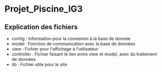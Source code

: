 # Projet_Piscine_IG3

## Explication des fichiers 
- config : Information pour la connexion à la base de donnée
- model : Fonction de communication avec la base de données
- view : Fichier pour l'affichage à l'utilisateur
- controller : Fichier faisant le lien entre view et model, avec du traitement de données 
- lib : Fichier utile pour le site 